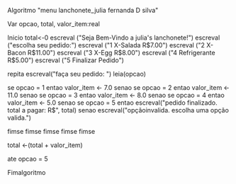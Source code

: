 Algoritmo "menu lanchonete_julia fernanda D silva"

Var
opcao, total, valor_item:real

Inicio
total<-0
escreval ("Seja Bem-Vindo a julia's lanchonete!")
escreval ("escolha seu pedido:")
escreval ("1 X-Salada R$7.00")
escreval ("2 X-Bacon R$11.00")
escreval ("3 X-Egg R$8.00")
escreval ("4 Refrigerante R$5.00")
escreval ("5 Finalizar Pedido")

repita
escreval("faça seu pedido: ")
leia(opcao)

 se opcao = 1 entao
   valor_item <- 7.0
 senao
 se opcao = 2 entao
   valor_item <- 11.0
 senao
 se opcao = 3 entao
   valor_item <- 8.0
 senao
 se opcao = 4 entao
   valor_item <- 5.0
 senao
 se opcao = 5 entao
   escreval("pedido finalizado. total a pagar: R$", total)
 senao
   escreval("opçãoinvalida. escolha uma opção valida.")
   
  fimse
  fimse
  fimse
  fimse
  fimse
  

   total <-(total + valor_item)
   
ate opcao = 5

Fimalgoritmo
